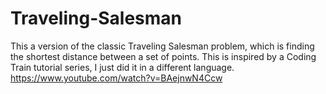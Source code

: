 # Traveling-Salesman
This a version of the classic Traveling Salesman problem, which is finding the shortest distance between a set of points. This is inspired by a Coding Train tutorial series, I just did it in a different language. https://www.youtube.com/watch?v=BAejnwN4Ccw
